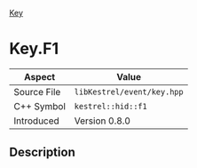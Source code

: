 [Key](index)
# Key.F1
| Aspect | Value |
| --- | --- |
| Source File | `libKestrel/event/key.hpp` |
| C++ Symbol | `kestrel::hid::f1` |
| Introduced | Version 0.8.0 |
## Description

